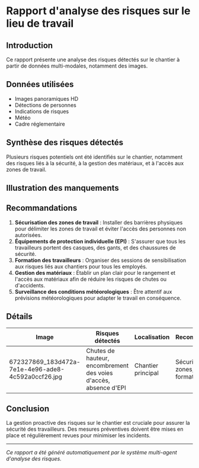 # Rapport d'analyse des risques sur le lieu de travail

## Introduction
Ce rapport présente une analyse des risques détectés sur le chantier à partir de données multi-modales, notamment des images.

## Données utilisées
- Images panoramiques HD
- Détections de personnes
- Indications de risques
- Météo
- Cadre réglementaire

## Synthèse des risques détectés
Plusieurs risques potentiels ont été identifiés sur le chantier, notamment des risques liés à la sécurité, à la gestion des matériaux, et à l'accès aux zones de travail.

## Illustration des manquements
<!-- Insertion d'images annotées ou de schémas -->

## Recommandations
1. **Sécurisation des zones de travail** : Installer des barrières physiques pour délimiter les zones de travail et éviter l'accès des personnes non autorisées.
2. **Équipements de protection individuelle (EPI)** : S'assurer que tous les travailleurs portent des casques, des gants, et des chaussures de sécurité.
3. **Formation des travailleurs** : Organiser des sessions de sensibilisation aux risques liés aux chantiers pour tous les employés.
4. **Gestion des matériaux** : Établir un plan clair pour le rangement et l'accès aux matériaux afin de réduire les risques de chutes ou d'accidents.
5. **Surveillance des conditions météorologiques** : Être attentif aux prévisions météorologiques pour adapter le travail en conséquence.

## Détails
| Image | Risques détectés | Localisation | Recommandations |
|-------|------------------|--------------|-----------------|
| 672327869_183d472a-7e1e-4e96-ade8-4c592a0ccf26.jpg | Chutes de hauteur, encombrement des voies d'accès, absence d'EPI | Chantier principal | Sécurisation des zones, port d'EPI, formation |

## Conclusion
La gestion proactive des risques sur le chantier est cruciale pour assurer la sécurité des travailleurs. Des mesures préventives doivent être mises en place et régulièrement revues pour minimiser les incidents.

---
*Ce rapport a été généré automatiquement par le système multi-agent d'analyse des risques.*